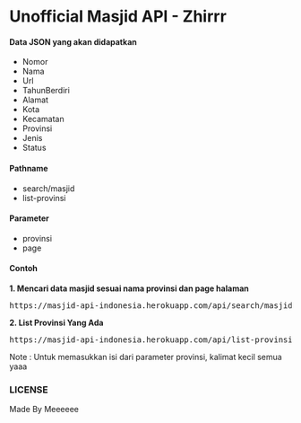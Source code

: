 <h1> Unofficial Masjid API - Zhirrr</h1>

<h4>Data JSON yang akan didapatkan</h4>
<ul>
  <li>Nomor</li>
  <li>Nama</li>
  <li>Url</li>
  <li>TahunBerdiri</li>
  <li>Alamat</li>
  <li>Kota</li>
  <li>Kecamatan</li>
  <li>Provinsi</li>
  <li>Jenis</li>
  <li>Status</li>
</ul>

<h4>Pathname</h4>
<ul>
   <li>search/masjid</li>
   <li>list-provinsi</li>
</ul>

<h4>Parameter</h4>
<ul>
   <li>provinsi</li>
   <li>page</li>
</ul>

<h4>Contoh</h4>
<b>1. Mencari data masjid sesuai nama provinsi dan page halaman</b>
  <div style="background-color='#f4f9f9'">
    <pre>https://masjid-api-indonesia.herokuapp.com/api/search/masjid?provinsi=dki-jakarta&page=1</pre>
  </div>

  <b>2. List Provinsi Yang Ada</b>
  <div style="background-color='#f4f9f9'">
    <pre>https://masjid-api-indonesia.herokuapp.com/api/list-provinsi</pre>
  </div>

  Note :
  Untuk memasukkan isi dari parameter provinsi, kalimat kecil semua yaaa


### LICENSE
Made By Meeeeee
